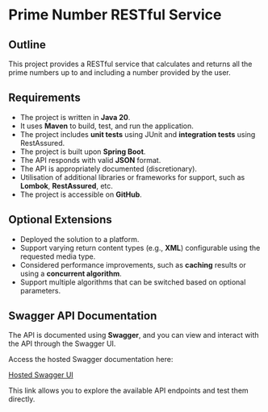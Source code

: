 # Prime Number RESTful Service

## Outline
This project provides a RESTful service that calculates and returns all the prime numbers up to and including a number provided by the user.

## Requirements
- The project is written in **Java 20**.
- It uses **Maven** to build, test, and run the application.
- The project includes **unit tests** using JUnit and **integration tests** using RestAssured.
- The project is built upon **Spring Boot**.
- The API responds with valid **JSON** format.
- The API is appropriately documented (discretionary).
- Utilisation of additional libraries or frameworks for support, such as **Lombok**, **RestAssured**, etc.
- The project is accessible on **GitHub**.

## Optional Extensions
- Deployed the solution to a platform.
- Support varying return content types (e.g., **XML**) configurable using the requested media type.
- Considered performance improvements, such as **caching** results or using a **concurrent algorithm**.
- Support multiple algorithms that can be switched based on optional parameters.

## Swagger API Documentation
The API is documented using **Swagger**, and you can view and interact with the API through the Swagger UI.

Access the hosted Swagger documentation here:

[Hosted Swagger UI](https://prime-numbers-zu1w.onrender.com/swagger-ui/index.html#/primes-controller/getPrimes)

This link allows you to explore the available API endpoints and test them directly.
